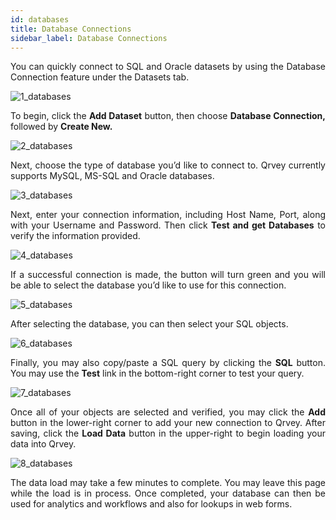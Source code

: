 ```yaml
---
id: databases
title: Database Connections
sidebar_label: Database Connections
---
```


<div style="text-align: justify">

You can quickly connect to SQL and Oracle datasets by using the Database Connection feature under the Datasets tab. 

![1_databases](https://s3.amazonaws.com/cdn.qrvey.com/documentation_assets/ui-docs/datasets/3.4.2.2_databases/1_databases.png#thumbnail)

To begin, click the **Add Dataset** button, then choose **Database Connection,** followed by **Create New.**

![2_databases](https://s3.amazonaws.com/cdn.qrvey.com/documentation_assets/ui-docs/datasets/3.4.2.2_databases/2_databases.png#thumbnail)

Next, choose the type of database you’d like to connect to. Qrvey currently supports MySQL, MS-SQL and Oracle databases.

![3_databases](https://s3.amazonaws.com/cdn.qrvey.com/documentation_assets/ui-docs/datasets/3.4.2.2_databases/3_databases.png#thumbnail)

Next, enter your connection information, including Host Name, Port, along with your Username and Password. Then click **Test and get Databases** to verify the information provided.

![4_databases](https://s3.amazonaws.com/cdn.qrvey.com/documentation_assets/ui-docs/datasets/3.4.2.2_databases/4_databases.png#thumbnail-60)

If a successful connection is made, the button will turn green and you will be able to select the database you’d like to use for this connection.

![5_databases](https://s3.amazonaws.com/cdn.qrvey.com/documentation_assets/ui-docs/datasets/3.4.2.2_databases/5_databases.png#thumbnail-60)

After selecting the database, you can then select your SQL objects.

![6_databases](https://s3.amazonaws.com/cdn.qrvey.com/documentation_assets/ui-docs/datasets/3.4.2.2_databases/6_databases.png#thumbnail)

Finally, you may also copy/paste a SQL query by clicking the **SQL** button. You may use the **Test** link in the bottom-right corner to test your query.

![7_databases](https://s3.amazonaws.com/cdn.qrvey.com/documentation_assets/ui-docs/datasets/3.4.2.2_databases/7_databases.png#thumbnail)

Once all of your objects are selected and verified, you may click the **Add** button in the lower-right corner to add your new connection to Qrvey. After saving, click the **Load Data** button in the upper-right to begin loading your data into Qrvey.

![8_databases](https://s3.amazonaws.com/cdn.qrvey.com/documentation_assets/ui-docs/datasets/3.4.2.2_databases/8_databases.png#thumbnail-40)

The data load may take a few minutes to complete. You may leave this page while the load is in process. Once completed, your database can then be used for analytics and workflows and also for lookups in web forms.